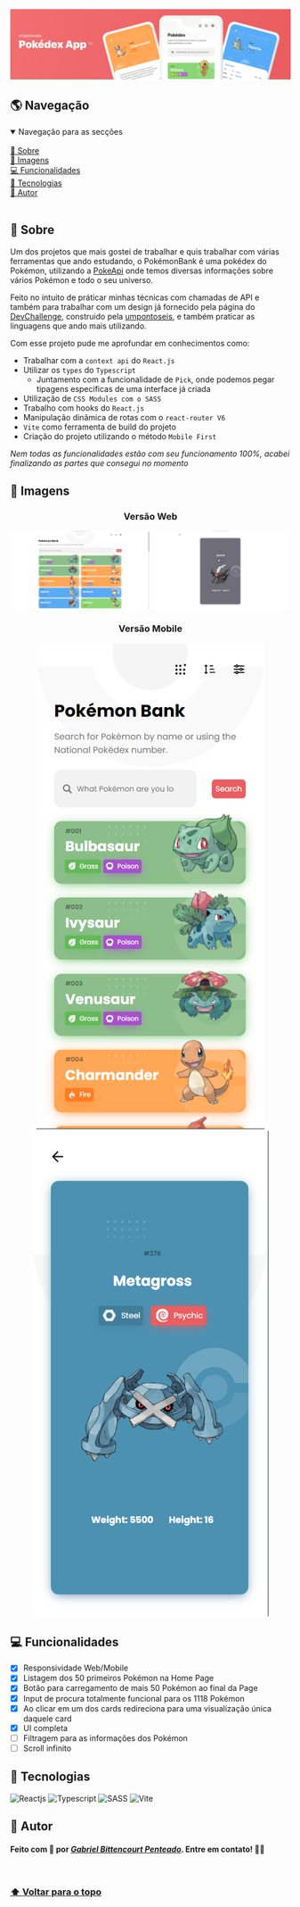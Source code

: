 <img src='public/github-imgs/banner.svg' alt="Banner da pokédex" />

<br/>

## 🌎 Navegação
<details open>
  <summary>Navegação para as secções</summary>
  <br/>
  <a href="#-sobre">📝 Sobre</a>
  <br/>
  <a href="#-imagens">📸 Imagens</a>
  <br/>
  <a href="#-funcionalidades">💻 Funcionalidades</a>
  <br/>
  <a href="#-tecnologias">🧰 Tecnologias</a>
  <br/>
  <a href="#-autor">👤 Autor</a>
</details>

<br/>

## 📝 Sobre
Um dos projetos que mais gostei de trabalhar e quis trabalhar com várias ferramentas que ando estudando, o PokémonBank é uma pokédex do Pokémon, utilizando a [PokeApi](https://pokeapi.co/docs/v2) onde temos diversas informações sobre vários Pokémon e todo o seu universo.

Feito no intuito de práticar minhas técnicas com chamadas de API e também para trabalhar com um design já fornecido pela página do [DevChallenge](https://www.devchallenge.com.br), construido pela [umpontoseis](https://www.linkedin.com/company/umpontoseis/), e também praticar as linguagens que ando mais utilizando.

Com esse projeto pude me aprofundar em conhecimentos como:
  - Trabalhar com a `context api` do `React.js`
  - Utilizar os `types` do `Typescript`
    - Juntamento com a funcionalidade de `Pick`, onde podemos pegar tipagens especificas de uma interface já criada
  - Utilização de `CSS Modules com o SASS`
  - Trabalho com hooks do `React.js`
  - Manipulação dinâmica de rotas com o `react-router V6`
  - `Vite` como ferramenta de build do projeto
  - Criação do projeto utilizando o método `Mobile First`

*Nem todas as funcionalidades estão com seu funcionamento 100%, acabei finalizando as partes que consegui no momento*

## 📸 Imagens
<h3 align="center">Versão Web</h3>
<div align="center">
  <img src="public/github-imgs/home.png" width=49% />
  <img src="public/github-imgs/pokemon-details.png" width=49% />
</div>
<h3 align="center">Versão Mobile</h3>
<div align="center">
  <img src="public/github-imgs/home-mobile.png" height=49% />
  <img src="public/github-imgs/pokemon-details-mobile.png" height=49% />
</div>

## 💻 Funcionalidades
  - [x] Responsividade Web/Mobile
  - [x] Listagem dos 50 primeiros Pokémon na Home Page
  - [x] Botão para carregamento de mais 50 Pokémon ao final da Page
  - [x] Input de procura totalmente funcional para os 1118 Pokémon
  - [x] Ao clicar em um dos cards redireciona para uma visualização única daquele card
  - [x] UI completa
  - [ ] Filtragem para as informações dos Pokémon
  - [ ] Scroll infinito

## 🧰 Tecnologias
<div>
  <img src="https://img.shields.io/static/v1?label=&message=Reactjs&color=%2332323240&style=for-the-badge&logo=React" alt="Reactjs" />
  <img src="https://img.shields.io/static/v1?label=&message=Typescript&color=%2332323240&style=for-the-badge&logo=Typescript" alt="Typescript" />
  <img src="https://img.shields.io/static/v1?label=&message=Sass&color=%2332323240&style=for-the-badge&logo=sass" alt="SASS" />
  <img src="https://img.shields.io/static/v1?label=&message=Vite&color=%2332323240&style=for-the-badge&logo=vite" alt="Vite" />
</div>

## 👤 Autor
#### Feito com 🤎 por *[Gabriel Bittencourt Penteado](https://www.linkedin.com/in/gabriel-bittencourt-penteado/)*. Entre em contato! 👋🏽

<br/>

### <a href="#-navegação">⬆ Voltar para o topo</a>